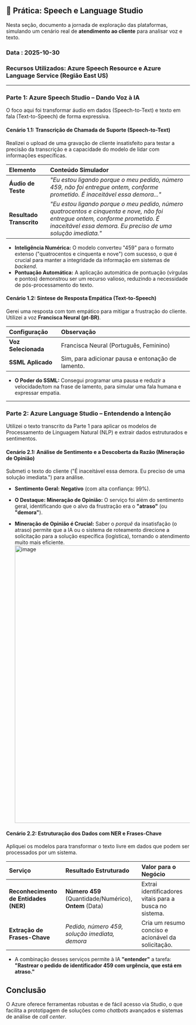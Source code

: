 ## 🚀 Prática: Speech e Language Studio

Nesta seção, documento a jornada de exploração das plataformas, simulando um cenário real de **atendimento ao cliente** para analisar voz e texto.

###  Data : 2025-10-30
###  Recursos Utilizados: Azure Speech Resource e Azure Language Service (Região East US)

---

###  Parte 1: Azure Speech Studio – Dando Voz à IA

O foco aqui foi transformar áudio em dados (Speech-to-Text) e texto em fala (Text-to-Speech) de forma expressiva.

#### **Cenário 1.1: Transcrição de Chamada de Suporte (Speech-to-Text)**

Realizei o upload de uma gravação de cliente insatisfeito para testar a precisão da transcrição e a capacidade do modelo de lidar com informações específicas.

| Elemento | Conteúdo Simulador |
| :--- | :--- |
| **Áudio de Teste** | *"Eu estou ligando porque o meu pedido, número 459, não foi entregue ontem, conforme prometido. É inaceitável essa demora..."* |
| **Resultado Transcrito**| *"Eu estou ligando porque o meu pedido, número quatrocentos e cinquenta e nove, não foi entregue ontem, conforme prometido. É inaceitável essa demora. Eu preciso de uma solução imediata."* |


* **Inteligência Numérica:** O modelo converteu "459" para o formato extenso ("quatrocentos e cinquenta e nove") com sucesso, o que é crucial para manter a integridade da informação em sistemas de *backend*.
* **Pontuação Automática:** A aplicação automática de pontuação (vírgulas e pontos) demonstrou ser um recurso valioso, reduzindo a necessidade de pós-processamento do texto.

#### **Cenário 1.2: Síntese de Resposta Empática (Text-to-Speech)**

Gerei uma resposta com tom empático para mitigar a frustração do cliente. Utilizei a voz **Francisca Neural (pt-BR)**.

| Configuração | Observação |
| :--- | :--- |
| **Voz Selecionada** | Francisca Neural (Português, Feminino) |
| **SSML Aplicado** | Sim, para adicionar pausa e entonação de lamento. |


* **O Poder do SSML:**  Consegui programar uma pausa e reduzir a velocidade/tom na frase de lamento, para simular uma fala humana e expressar empatia.

---

###  Parte 2: Azure Language Studio – Entendendo a Intenção

Utilizei o texto transcrito da Parte 1 para aplicar os modelos de Processamento de Linguagem Natural (NLP) e extrair dados estruturados e sentimentos.

#### **Cenário 2.1: Análise de Sentimento e a Descoberta da Razão (Mineração de Opinião)**

Submeti o texto do cliente ("É inaceitável essa demora. Eu preciso de uma solução imediata.") para análise.

* **Sentimento Geral:** **Negativo** (com alta confiança: 99%).
* **O Destaque: Mineração de Opinião:** O serviço foi além do sentimento geral, identificando que o alvo da frustração era o **"atraso"** (ou **"demora"**).
  


* **Mineração de Opinião é Crucial:** Saber o *porquê* da insatisfação (o atraso) permite que a IA ou o sistema de roteamento direcione a solicitação para a solução específica (logística), tornando o atendimento muito mais eficiente.
  <img width="1780" height="759" alt="image" src="https://github.com/user-attachments/assets/664abedb-2c30-449a-afc9-5d1609ec5971" />


#### **Cenário 2.2: Estruturação dos Dados com NER e Frases-Chave**

Apliquei os modelos para transformar o texto livre em dados que podem ser processados por um sistema.

| Serviço | Resultado Estruturado | Valor para o Negócio |
| :--- | :--- | :--- |
| **Reconhecimento de Entidades (NER)** | **Número 459** (Quantidade/Numérico), **Ontem** (Data) | Extrai identificadores vitais para a busca no sistema. |
| **Extração de Frases-Chave** | *Pedido, número 459, solução imediata, demora* | Cria um resumo conciso e acionável da solicitação. |

* A combinação desses serviços permite à IA **"entender"** a tarefa: **"Rastrear o pedido de identificador 459 com urgência, que está em atraso."**

 ##  Conclusão

O Azure oferece ferramentas robustas e de fácil acesso via Studio, o que facilita a prototipagem de soluções como *chatbots* avançados e sistemas de análise de *call center*.
